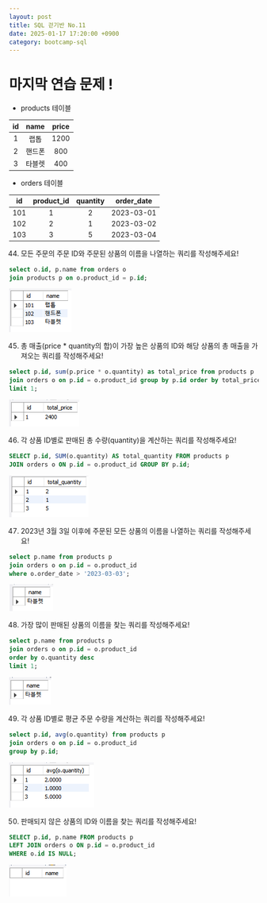 ```yaml
---
layout: post
title: SQL 걷기반 No.11
date: 2025-01-17 17:20:00 +0900
category: bootcamp-sql
---
```


# 마지막 연습 문제 !

- products 테이블

| id | name | price |
|:--:|:----:|:-----:|
| 1  | 랩톱   | 1200 |
| 2  | 핸드폰 | 800 |
| 3  | 타블렛 | 400 |

- orders 테이블

| id | product_id | quantity | order_date |
|:--:|:----------:|:--------:|:----------:|
| 101 | 1         | 2        | 2023-03-01 |
| 102 | 2         | 1        | 2023-03-02 |
| 103 | 3         | 5        | 2023-03-04 |

44. 모든 주문의 주문 ID와 주문된 상품의 이름을 나열하는 쿼리를 작성해주세요!
```sql
select o.id, p.name from orders o  
join products p on o.product_id = p.id;
```
![walk11-44](/public/img/walk11-44.png)

45. 총 매출(price * quantity의 합)이 가장 높은 상품의 ID와 해당 상품의 총 매출을 가져오는 쿼리를 작성해주세요!
```sql
select p.id, sum(p.price * o.quantity) as total_price from products p  
join orders o on p.id = o.product_id group by p.id order by total_price desc  
limit 1;
```
![walk11-45](/public/img/walk11-45.png) 

46. 각 상품 ID별로 판매된 총 수량(quantity)을 계산하는 쿼리를 작성해주세요!
```sql
SELECT p.id, SUM(o.quantity) AS total_quantity FROM products p  
JOIN orders o ON p.id = o.product_id GROUP BY p.id;
```
![walk11-46](/public/img/walk11-46.png)

47. 2023년 3월 3일 이후에 주문된 모든 상품의 이름을 나열하는 쿼리를 작성해주세요!
```sql
select p.name from products p  
join orders o on p.id = o.product_id  
where o.order_date > '2023-03-03';
```
![walk11-47](/public/img/walk11-47.png)

48. 가장 많이 판매된 상품의 이름을 찾는 쿼리를 작성해주세요!
```sql
select p.name from products p  
join orders o on p.id = o.product_id  
order by o.quantity desc  
limit 1;
```
![walk11-48](/public/img/walk11-48.png)

49. 각 상품 ID별로 평균 주문 수량을 계산하는 쿼리를 작성해주세요!
```sql
select p.id, avg(o.quantity) from products p  
join orders o on p.id = o.product_id  
group by p.id;
```
![walk11-49](/public/img/walk11-49.png)

50. 판매되지 않은 상품의 ID와 이름을 찾는 쿼리를 작성해주세요!
```sql
SELECT p.id, p.name FROM products p  
LEFT JOIN orders o ON p.id = o.product_id  
WHERE o.id IS NULL;
```
![walk11-50](/public/img/walk11-50.png)
